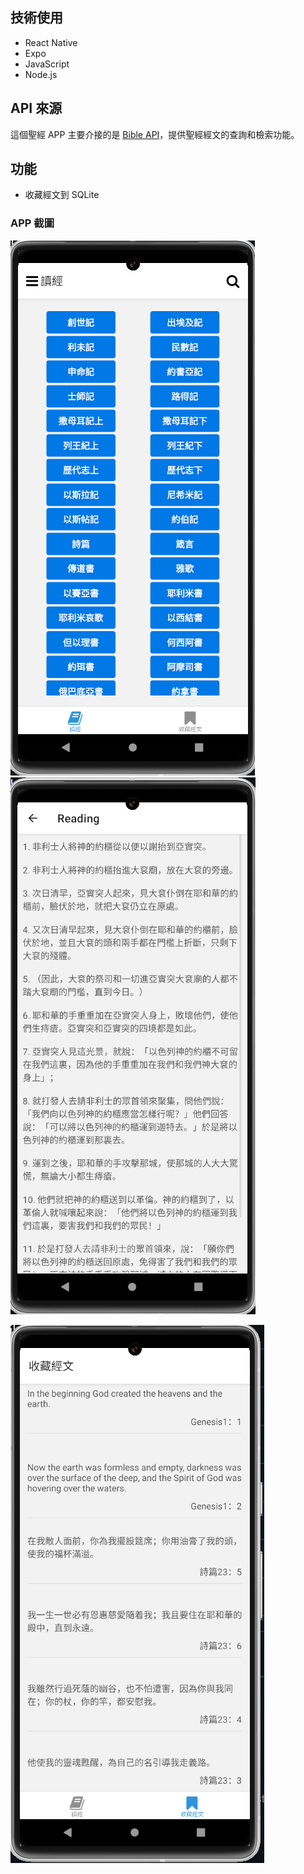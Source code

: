 ## 技術使用

- React Native
- Expo
- JavaScript
- Node.js

## API 來源

這個聖經 APP 主要介接的是 [Bible API](https://bibleapi.co/)，提供聖經經文的查詢和檢索功能。

## 功能

- 收藏經文到 SQLite

### APP 截圖

![alt text](image-1.png)
![alt text](image-2.png)

![alt text](image.png)
